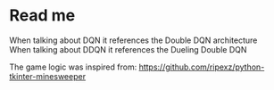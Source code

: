 # Read me

When talking about DQN it references the Double DQN architecture<br>
When talking about DDQN it references the Dueling Double DQN<br>

The game logic was inspired from: https://github.com/ripexz/python-tkinter-minesweeper <br>